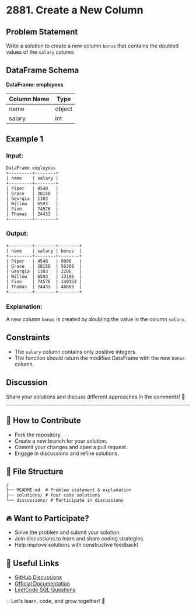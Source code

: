 # 2881. Create a New Column

## Problem Statement

Write a solution to create a new column `bonus` that contains the doubled values of the `salary` column.

## DataFrame Schema

**DataFrame: employees**

| Column Name | Type   |
| ----------- | ------ |
| name        | object |
| salary      | int    |

## Example 1

### **Input:**

```plaintext
DataFrame employees
+---------+--------+
| name    | salary |
+---------+--------+
| Piper   | 4548   |
| Grace   | 28150  |
| Georgia | 1103   |
| Willow  | 6593   |
| Finn    | 74576  |
| Thomas  | 24433  |
+---------+--------+
```

### **Output:**

```plaintext
+---------+--------+--------+
| name    | salary | bonus  |
+---------+--------+--------+
| Piper   | 4548   | 9096   |
| Grace   | 28150  | 56300  |
| Georgia | 1103   | 2206   |
| Willow  | 6593   | 13186  |
| Finn    | 74576  | 149152 |
| Thomas  | 24433  | 48866  |
+---------+--------+--------+
```

### **Explanation:**
A new column `bonus` is created by doubling the value in the column `salary`.

## Constraints
- The `salary` column contains only positive integers.
- The function should return the modified DataFrame with the new `bonus` column.

## Discussion
Share your solutions and discuss different approaches in the comments! 🚀

---

## 🎯 How to Contribute
- Fork the repository.
- Create a new branch for your solution.
- Commit your changes and open a pull request.
- Engage in discussions and refine solutions.

## 📂 File Structure
```
/
├── README.md  # Problem statement & explanation
├── solutions/ # Your code solutions
└── discussions/ # Participate in discussions
```

## 🔥 Want to Participate?
- Solve the problem and submit your solution.
- Join discussions to learn and share coding strategies.
- Help improve solutions with constructive feedback!

## 🔗 Useful Links
- [GitHub Discussions](https://github.com/your-repo/discussions)
- [Official Documentation](https://pandas.pydata.org/docs/)
- [LeetCode SQL Questions](https://leetcode.com/problemset/database/)

💡 Let's learn, code, and grow together! 🚀

